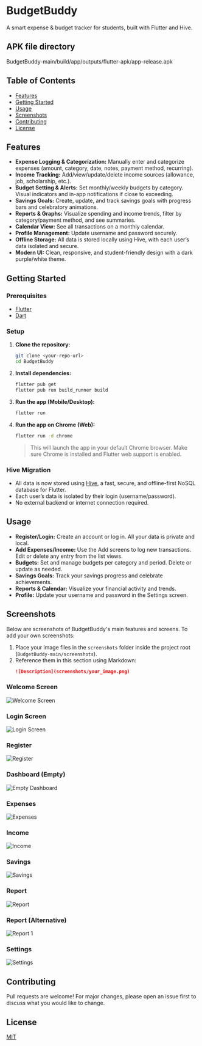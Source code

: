 # BudgetBuddy

A smart expense & budget tracker for students, built with Flutter and Hive.
## APK file directory
  BudgetBuddy-main/build/app/outputs/flutter-apk/app-release.apk

## Table of Contents
- [Features](#features)
- [Getting Started](#getting-started)
- [Usage](#usage)
- [Screenshots](#screenshots)
- [Contributing](#contributing)
- [License](#license)

## Features
- **Expense Logging & Categorization:** Manually enter and categorize expenses (amount, category, date, notes, payment method, recurring).
- **Income Tracking:** Add/view/update/delete income sources (allowance, job, scholarship, etc.).
- **Budget Setting & Alerts:** Set monthly/weekly budgets by category. Visual indicators and in-app notifications if close to exceeding.
- **Savings Goals:** Create, update, and track savings goals with progress bars and celebratory animations.
- **Reports & Graphs:** Visualize spending and income trends, filter by category/payment method, and see summaries.
- **Calendar View:** See all transactions on a monthly calendar.
- **Profile Management:** Update username and password securely.
- **Offline Storage:** All data is stored locally using Hive, with each user’s data isolated and secure.
- **Modern UI:** Clean, responsive, and student-friendly design with a dark purple/white theme.

## Getting Started

### Prerequisites
- [Flutter](https://flutter.dev/docs/get-started/install)
- [Dart](https://dart.dev/get-dart)

### Setup
1. **Clone the repository:**
   ```sh
   git clone <your-repo-url>
   cd BudgetBuddy
   ```
2. **Install dependencies:**
   ```sh
   flutter pub get
   flutter pub run build_runner build
   ```
3. **Run the app (Mobile/Desktop):**
   ```sh
   flutter run
   ```
4. **Run the app on Chrome (Web):**
   ```sh
   flutter run -d chrome
   ```
   > This will launch the app in your default Chrome browser. Make sure Chrome is installed and Flutter web support is enabled.

### Hive Migration
- All data is now stored using [Hive](https://docs.hivedb.dev/), a fast, secure, and offline-first NoSQL database for Flutter.
- Each user’s data is isolated by their login (username/password).
- No external backend or internet connection required.

## Usage
- **Register/Login:** Create an account or log in. All your data is private and local.
- **Add Expenses/Income:** Use the Add screens to log new transactions. Edit or delete any entry from the list views.
- **Budgets:** Set and manage budgets per category and period. Delete or update as needed.
- **Savings Goals:** Track your savings progress and celebrate achievements.
- **Reports & Calendar:** Visualize your financial activity and trends.
- **Profile:** Update your username and password in the Settings screen.

## Screenshots

Below are screenshots of BudgetBuddy's main features and screens. To add your own screenshots:
1. Place your image files in the `screenshots` folder inside the project root (`BudgetBuddy-main/screenshots`).
2. Reference them in this section using Markdown:
   ```markdown
   ![Description](screenshots/your_image.png)
   ```

### Welcome Screen
![Welcome Screen](screenshots/Welcome_screen.jpeg)

### Login Screen
![Login Screen](screenshots/loginscreen.jpeg)

### Register
![Register](screenshots/register.jpeg)

### Dashboard (Empty)
![Empty Dashboard](screenshots/emptydashboard.jpeg)

### Expenses
![Expenses](screenshots/expenses.jpeg)

### Income
![Income](screenshots/income.jpeg)

### Savings
![Savings](screenshots/savings.jpeg)

### Report
![Report](screenshots/report.jpeg)

### Report (Alternative)
![Report 1](screenshots/report1.jpeg)

### Settings
![Settings](screenshots/settings.jpeg)

## Contributing
Pull requests are welcome! For major changes, please open an issue first to discuss what you would like to change.

## License
[MIT](LICENSE)
